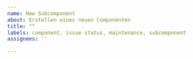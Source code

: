 ```yaml
---
name: New Subcomponent
about: Erstellen eines neuen Componenten
title: ""
labels: component, issue status, maintenance, subcomponent
assignees: ''

---
```

